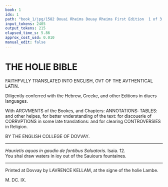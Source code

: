 ```yaml
---
book: 1
idx: 1
path: "book_1/jpg/1582 Douai Rheims Douay Rheims First Edition  1 of 3 1609 Old Testament.pdf-1.jpg"
input_tokens: 2405
output_tokens: 215
elapsed_time_s: 5.86
approx_cost_usd: 0.010
manual_edit: false
---
```

# THE HOLIE BIBLE

FAITHFVLLY TRANSLATED INTO ENGLISH, OVT OF THE AVTHENTICAL LATIN.

Diligently conferred with the Hebrew, Greeke, and other Editions in diuers languages.

With ARGVMENTS of the Bookes, and Chapters: ANNOTATIONS: TABLES: and other helpes, for better vnderstanding of the text: for discouerie of CORRVPTIONS in some late translations: and for clearing CONTROVERSIES in Religion.

BY THE ENGLISH COLLEGE OF DOVVAY.

---

*Haurietis aquas in gaudio de fontibus Saluatoris.* Isaia. 12.  
You shal draw waters in ioy out of the Sauiours fountaines.

---

Printed at Dovvay by LAVRENCE KELLAM, at the signe of the holie Lambe.

M. DC. IX.